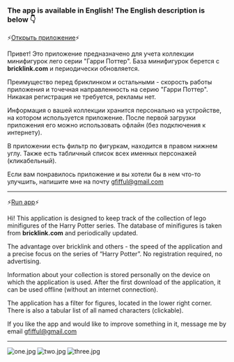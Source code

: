 ### The app is available in English! The English description is below :point_down:
:zap:[Открыть приложение](https://maxorik.github.io/hp_collection/):zap:

Привет! Это приложение предназначено для учета коллекции минифигурок лего серии "Гарри Поттер". База минифигурок берется с **bricklink.com** и периодически обновляется.

Преимущество перед бриклинком и остальными - скорость работы приложения и точечная направленность на серию "Гарри Поттер". Никакая регистрация не требуется, рекламы нет.

Информация о вашей коллекции хранится персонально на устройстве, на котором используется приложение. После первой загрузки приложения его можно использовать офлайн (без подключения к интернету).

В приложении есть фильтр по фигуркам, находится в правом нижнем углу. Также есть табличный список всех именных персонажей (кликабельный).

Если вам понравилось приложение и вы хотели бы в нем что-то улучшить, напишите мне на почту [gfifful@gmail.com](mailto:gfifful@gmail.com)

*********************************************************************************
:zap:[Run app](https://maxorik.github.io/hp_collection/):zap:

Hi! This application is designed to keep track of the collection of lego minifigures of the Harry Potter series. The database of minifigures is taken from **bricklink.com** and periodically updated.

The advantage over bricklink and others - the speed of the application and a precise focus on the series of “Harry Potter”. No registration required, no advertising.

Information about your collection is stored personally on the device on which the application is used. After the first download of the application, it can be used offline (without an internet connection).

The application has a filter for figures, located in the lower right corner. There is also a tabular list of all named characters (clickable).

If you like the app and would like to improve something in it, message me by email [gfifful@gmail.com](mailto:gfifful@gmail.com)

*********************************************************************************
![one.jpg](https://github.com/user-attachments/assets/235e342d-7109-4b5f-896d-b2a20c2d6a06)
![two.jpg](https://github.com/user-attachments/assets/d546c0d4-d2aa-452e-816d-1b6495fcf8e2)
![three.jpg](https://github.com/user-attachments/assets/f697acb4-b5bc-4321-bcf6-7061ddf00f8c)
